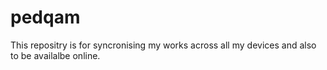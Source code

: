# pedqam
This repositry is for syncronising my works across all my devices and also to be availalbe online.
